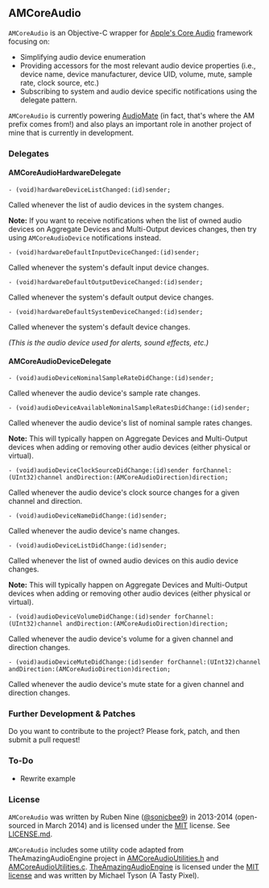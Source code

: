 ## AMCoreAudio

`AMCoreAudio` is an Objective-C wrapper for [Apple's Core Audio](https://developer.apple.com/library/mac/documentation/musicaudio/Conceptual/CoreAudioOverview/WhatisCoreAudio/WhatisCoreAudio.html) framework focusing on:

- Simplifying audio device enumeration
- Providing accessors for the most relevant audio device properties (i.e., device name, device manufacturer, device UID, volume, mute, sample rate, clock source, etc.)
- Subscribing to system and audio device specific notifications using the delegate pattern.

`AMCoreAudio` is currently powering [AudioMate](http://audiomateapp.com) (in fact, that's where the AM prefix comes from!) and also plays an important role in another project of mine that is currently in development.

### Delegates

#### AMCoreAudioHardwareDelegate

```obj-c
- (void)hardwareDeviceListChanged:(id)sender;
```
Called whenever the list of audio devices in the system changes.

**Note:** If you want to receive notifications when the list of owned audio devices on Aggregate Devices and Multi-Output devices changes, then try using `AMCoreAudioDevice` notifications instead.

```obj-c
- (void)hardwareDefaultInputDeviceChanged:(id)sender;
```

Called whenever the system's default input device changes.

```obj-c
- (void)hardwareDefaultOutputDeviceChanged:(id)sender;
```
Called whenever the system's default output device changes.

```obj-c
- (void)hardwareDefaultSystemDeviceChanged:(id)sender;
```
Called whenever the system's default device changes.

*(This is the audio device used for alerts, sound effects, etc.)*

#### AMCoreAudioDeviceDelegate

```obj-c
- (void)audioDeviceNominalSampleRateDidChange:(id)sender;
```
Called whenever the audio device's sample rate changes.

```obj-c
- (void)audioDeviceAvailableNominalSampleRatesDidChange:(id)sender;
```
Called whenever the audio device's list of nominal sample rates changes.

**Note:** This will typically happen on Aggregate Devices and Multi-Output devices when adding or removing other audio devices (either physical or virtual).

```obj-c
- (void)audioDeviceClockSourceDidChange:(id)sender forChannel:(UInt32)channel andDirection:(AMCoreAudioDirection)direction;
```
Called whenever the audio device's clock source changes for a given channel and direction.

```obj-c
- (void)audioDeviceNameDidChange:(id)sender;
```
Called whenever the audio device's name changes.

```obj-c
- (void)audioDeviceListDidChange:(id)sender;
```
Called whenever the list of owned audio devices on this audio device changes.

**Note:** This will typically happen on Aggregate Devices and Multi-Output devices when adding or removing other audio devices (either physical or virtual).

```obj-c
- (void)audioDeviceVolumeDidChange:(id)sender forChannel:(UInt32)channel andDirection:(AMCoreAudioDirection)direction;
```
Called whenever the audio device's volume for a given channel and direction changes.

```obj-c
- (void)audioDeviceMuteDidChange:(id)sender forChannel:(UInt32)channel andDirection:(AMCoreAudioDirection)direction;
```
Called whenever the audio device's mute state for a given channel and direction changes.

### Further Development & Patches

Do you want to contribute to the project? Please fork, patch, and then submit a pull request!

### To-Do

- Rewrite example

### License

`AMCoreAudio` was written by Ruben Nine ([@sonicbee9](https://twitter.com/sonicbee9)) in 2013-2014 (open-sourced in March 2014) and is licensed under the [MIT](http://opensource.org/licenses/MIT) license. See [LICENSE.md](LICENSE.md).

`AMCoreAudio` includes some utility code adapted from TheAmazingAudioEngine project in [AMCoreAudioUtilities.h](AMCoreAudio/AMCoreAudioUtilities.h) and [AMCoreAudioUtilities.c](AMCoreAudio/AMCoreAudioUtilities.c). [TheAmazingAudioEngine](https://github.com/TheAmazingAudioEngine/TheAmazingAudioEngine) is licensed under the [MIT license](https://github.com/TheAmazingAudioEngine/TheAmazingAudioEngine/blob/master/License.txt) and was written by Michael Tyson (A Tasty Pixel).
